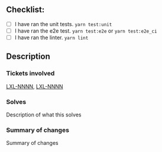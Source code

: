 ## Checklist:
- [ ] I have ran the unit tests. `yarn test:unit`
- [ ] I have ran the e2e test. `yarn test:e2e` or `yarn test:e2e_ci`
- [ ] I have ran the linter. `yarn lint`

## Description

### Tickets involved
[LXL-NNNN](https://jira.kb.se/browse/LXL-NNNN), [LXL-NNNN](https://jira.kb.se/browse/LXL-NNNN)

### Solves

Description of what this solves

### Summary of changes

Summary of changes
